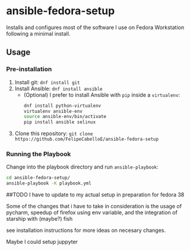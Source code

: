 # ansible-fedora-setup

Installs and configures most of the software I use on Fedora Workstation following a minimal install.

## Usage

### Pre-installation
1. Install git: `dnf install git`
2. Install Ansible: `dnf install ansible`
    - (Optional) I prefer to install Ansible with `pip` inside a `virtualenv`:
        ```bash
        dnf install python-virtualenv
        virtualenv ansible-env
        source ansible-env/bin/activate
        pip install ansible selinux
        ```
3. Clone this repository: `git clone https://github.com/FelipeCabelloE/ansible-fedora-setup`

### Running the Playbook
Change into the playbook directory and run `ansible-playbook`:
```bash
cd ansible-fedora-setup/
ansible-playbook -K playbook.yml
```


##TODO
I have to update to my actual setup in preparation for fedora 38

Some of the changes that i have to take in consideration is the usage of pycharm, speedup of firefox using env variable, and the integration of starship with (maybe?) fish

see installation instructions for more ideas on necesary changes.

Maybe I could setup juppyter 